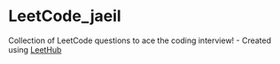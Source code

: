 # LeetCode_jaeil
Collection of LeetCode questions to ace the coding interview! - Created using [LeetHub](https://github.com/QasimWani/LeetHub)
